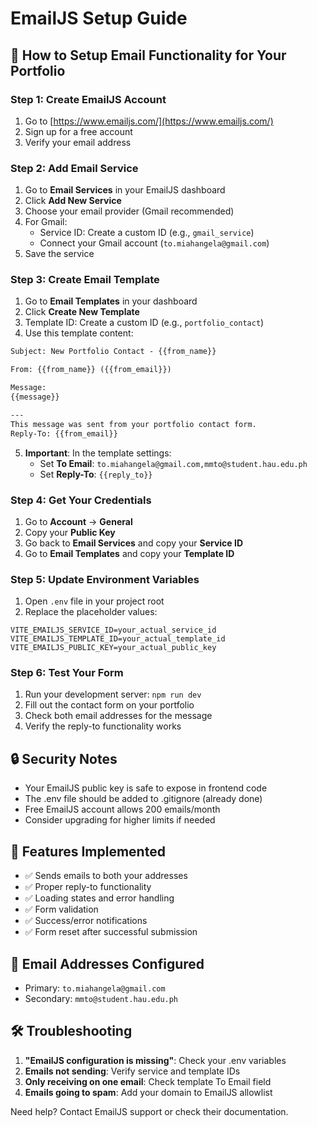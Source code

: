 # EmailJS Setup Guide

## 📧 How to Setup Email Functionality for Your Portfolio

### Step 1: Create EmailJS Account
1. Go to [https://www.emailjs.com/](https://www.emailjs.com/)
2. Sign up for a free account
3. Verify your email address

### Step 2: Add Email Service
1. Go to **Email Services** in your EmailJS dashboard
2. Click **Add New Service**
3. Choose your email provider (Gmail recommended)
4. For Gmail:
   - Service ID: Create a custom ID (e.g., `gmail_service`)
   - Connect your Gmail account (`to.miahangela@gmail.com`)
5. Save the service

### Step 3: Create Email Template
1. Go to **Email Templates** in your dashboard
2. Click **Create New Template**
3. Template ID: Create a custom ID (e.g., `portfolio_contact`)
4. Use this template content:

```html
Subject: New Portfolio Contact - {{from_name}}

From: {{from_name}} ({{from_email}})

Message:
{{message}}

---
This message was sent from your portfolio contact form.
Reply-To: {{from_email}}
```

5. **Important**: In the template settings:
   - Set **To Email**: `to.miahangela@gmail.com,mmto@student.hau.edu.ph`
   - Set **Reply-To**: `{{reply_to}}`

### Step 4: Get Your Credentials
1. Go to **Account** → **General**
2. Copy your **Public Key**
3. Go back to **Email Services** and copy your **Service ID**
4. Go to **Email Templates** and copy your **Template ID**

### Step 5: Update Environment Variables
1. Open `.env` file in your project root
2. Replace the placeholder values:

```env
VITE_EMAILJS_SERVICE_ID=your_actual_service_id
VITE_EMAILJS_TEMPLATE_ID=your_actual_template_id
VITE_EMAILJS_PUBLIC_KEY=your_actual_public_key
```

### Step 6: Test Your Form
1. Run your development server: `npm run dev`
2. Fill out the contact form on your portfolio
3. Check both email addresses for the message
4. Verify the reply-to functionality works

## 🔒 Security Notes
- Your EmailJS public key is safe to expose in frontend code
- The .env file should be added to .gitignore (already done)
- Free EmailJS account allows 200 emails/month
- Consider upgrading for higher limits if needed

## 🚀 Features Implemented
- ✅ Sends emails to both your addresses
- ✅ Proper reply-to functionality
- ✅ Loading states and error handling
- ✅ Form validation
- ✅ Success/error notifications
- ✅ Form reset after successful submission

## 📧 Email Addresses Configured
- Primary: `to.miahangela@gmail.com`
- Secondary: `mmto@student.hau.edu.ph`

## 🛠 Troubleshooting
1. **"EmailJS configuration is missing"**: Check your .env variables
2. **Emails not sending**: Verify service and template IDs
3. **Only receiving on one email**: Check template To Email field
4. **Emails going to spam**: Add your domain to EmailJS allowlist

Need help? Contact EmailJS support or check their documentation.